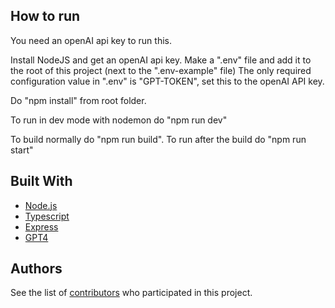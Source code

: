 ## How to run

You need an openAI api key to run this.

Install NodeJS and get an openAI api key.
Make a ".env" file and add it to the root of this project (next to the ".env-example" file)
The only required configuration value in ".env" is "GPT-TOKEN", set this to the openAI API key.

Do "npm install" from root folder.

To run in dev mode with nodemon do "npm run dev"

To build normally do "npm run build". To run after the build do "npm run start"

## Built With

- [Node.js](https://nodejs.org/)
- [Typescript](https://www.typescriptlang.org/)
- [Express](https://expressjs.com/)
- [GPT4](https://openai.com/)

## Authors

See the list of [contributors](https://github.com/CarlMichelsen/infinite-gpt-website/contributors) who participated in this project.
